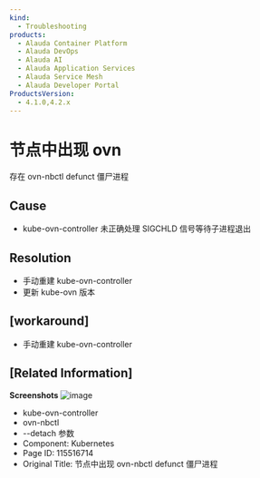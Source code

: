 ```yaml
---
kind:
  - Troubleshooting
products:
  - Alauda Container Platform
  - Alauda DevOps
  - Alauda AI
  - Alauda Application Services
  - Alauda Service Mesh
  - Alauda Developer Portal
ProductsVersion:
  - 4.1.0,4.2.x
---
```

<!-- A type of document that involves encountering a fault, diagnosing it, performing root cause analysis, and providing solutions. -->

# 节点中出现 ovn

存在 ovn-nbctl defunct 僵尸进程

## Cause
- kube-ovn-controller 未正确处理 SIGCHLD 信号等待子进程退出

## Resolution
- 手动重建 kube-ovn-controller
- 更新 kube-ovn 版本

## [workaround]
- 手动重建 kube-ovn-controller

## [Related Information]
**Screenshots**
![image](https://user-images.githubusercontent.com/13048299/168040256-259bb7fa-5ea9-4cf7-9c1d-d59edf755045.png)
- kube-ovn-controller
- ovn-nbctl
- --detach 参数
- Component: Kubernetes
- Page ID: 115516714
- Original Title: 节点中出现 ovn-nbctl defunct 僵尸进程
